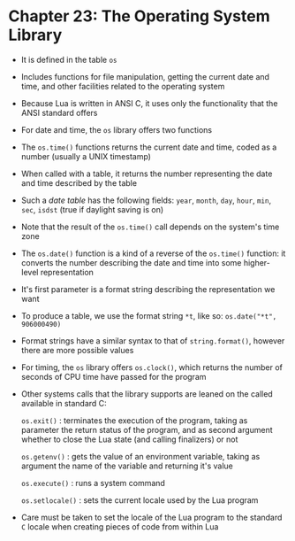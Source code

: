 Chapter 23: The Operating System Library
========================================

- It is defined in the table `os`
- Includes functions for file manipulation, getting the current
  date and time, and other facilities related to the operating
  system
- Because Lua is written in ANSI C, it uses only the functionality
  that the ANSI standard offers
- For date and time, the `os` library offers two functions
- The `os.time()` functions returns the current date and time,
  coded as a number (usually a UNIX timestamp)
- When called with a table, it returns the number representing
  the date and time described by the table
- Such a *date table* has the following fields: `year`, `month`,
  `day`, `hour`, `min`, `sec`, `isdst` (true if daylight saving
  is on)
- Note that the result of the `os.time()` call depends on the
  system's time zone
- The `os.date()` function is a kind of a reverse of the `os.time()`
  function: it converts the number describing the date and time into
  some higher-level representation
- It's first parameter is a format string describing the representation
  we want
- To produce a table, we use the format string `*t`, like so:
  `os.date("*t", 906000490)`
- Format strings have a similar syntax to that of `string.format()`,
  however there are more possible values
- For timing, the `os` library offers `os.clock()`, which returns the
  number of seconds of CPU time have passed for the program
- Other systems calls that the library supports are leaned on
  the called available in standard C:

    `os.exit()`
    :   terminates the execution of the program, taking as parameter
        the return status of the program, and as second argument
        whether to close the Lua state (and calling finalizers) or
        not

    `os.getenv()`
    :   gets the value of an environment variable, taking as argument
        the name of the variable and returning it's value

    `os.execute()`
    :   runs a system command

    `os.setlocale()`
    :   sets the current locale used by the Lua program

- Care must be taken to set the locale of the Lua program to the
  standard `C` locale when creating pieces of code from within Lua

